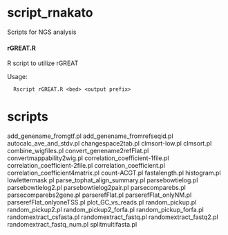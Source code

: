 # script_rnakato
Scripts for NGS analysis

#### rGREAT.R
R script to utilize rGREAT

Usage: 

      Rscript rGREAT.R <bed> <output prefix>




# scripts
add_genename_fromgtf.pl
add_genename_fromrefseqid.pl
autocalc_ave_and_stdv.pl
changespace2tab.pl
clmsort-low.pl
clmsort.pl
combine_wigfiles.pl
convert_genename2refFlat.pl
convertmappability2wig.pl
correlation_coefficient-1file.pl
correlation_coefficient-2file.pl
correlation_coefficient.pl
correlation_coefficient4matrix.pl
count-ACGT.pl
fastalength.pl
histogram.pl
lowlettermask.pl
parse_tophat_align_summary.pl
parsebowtielog.pl
parsebowtielog2.pl
parsebowtielog2pair.pl
parsecomparebs.pl
parsecomparebs2gene.pl
parserefFlat.pl
parserefFlat_onlyNM.pl
parserefFlat_onlyoneTSS.pl
plot_GC_vs_reads.pl
random_pickup.pl
random_pickup2.pl
random_pickup2_forfa.pl
random_pickup_forfa.pl
randomextract_csfasta.pl
randomextract_fastq.pl
randomextract_fastq2.pl
randomextract_fastq_num.pl
splitmultifasta.pl
